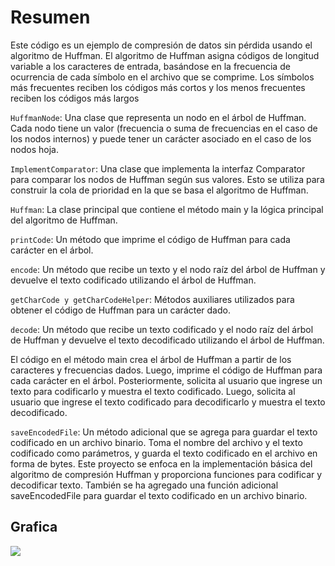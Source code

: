 # Resumen 


Este código es un ejemplo de compresión de datos sin pérdida usando el algoritmo de Huffman. El algoritmo de Huffman asigna códigos de longitud variable a los caracteres de entrada, basándose en la frecuencia de ocurrencia de cada símbolo en el archivo que se comprime. Los símbolos más frecuentes reciben los códigos más cortos y los menos frecuentes reciben los códigos más largos



`HuffmanNode`: Una clase que representa un nodo en el árbol de Huffman. Cada nodo tiene un valor (frecuencia o suma de frecuencias en el caso de los nodos internos) y puede tener un carácter asociado en el caso de los nodos hoja.

`ImplementComparator`: Una clase que implementa la interfaz Comparator para comparar los nodos de Huffman según sus valores. Esto se utiliza para construir la cola de prioridad en la que se basa el algoritmo de Huffman.

`Huffman`: La clase principal que contiene el método main y la lógica principal del algoritmo de Huffman.

`printCode`: Un método que imprime el código de Huffman para cada carácter en el árbol.

`encode`: Un método que recibe un texto y el nodo raíz del árbol de Huffman y devuelve el texto codificado utilizando el árbol de Huffman.

`getCharCode y getCharCodeHelper`: Métodos auxiliares utilizados para obtener el código de Huffman para un carácter dado.

`decode`: Un método que recibe un texto codificado y el nodo raíz del árbol de Huffman y devuelve el texto decodificado utilizando el árbol de Huffman.

El código en el método main crea el árbol de Huffman a partir de los caracteres y frecuencias dados. Luego, imprime el código de Huffman para cada carácter en el árbol. Posteriormente, solicita al usuario que ingrese un texto para codificarlo y muestra el texto codificado. Luego, solicita al usuario que ingrese el texto codificado para decodificarlo y muestra el texto decodificado.

`saveEncodedFile`: Un método adicional que se agrega para guardar el texto codificado en un archivo binario. Toma el nombre del archivo y el texto codificado como parámetros, y guarda el texto codificado en el archivo en forma de bytes.
Este proyecto se enfoca en la implementación básica del algoritmo de compresión Huffman y proporciona funciones para codificar y decodificar texto. También se ha agregado una función adicional saveEncodedFile para guardar el texto codificado en un archivo binario.




## Grafica 
![](https://www.ime.usp.br/~pf/estruturas-de-dados/aulas/figuressw/Chapter5/HuffTinyTiny.png)
